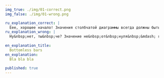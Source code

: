```yaml
---
img_true: ./img/01-correct.png
img_false: ./img/01-wrong.png

ru_explanation_correct: |
  Еее, хорошее начало! Значения столбчатой диаграммы всегда должны быть от&nbsp;нуля, иначе это явная манипуляция.
ru_explanation_wrong: |
  Ну&nbsp;нет, ты&nbsp;че? Значение не&nbsp;от&nbsp;нуля&nbsp;&mdash; явная манипуляция. Так кажется, что значение столбцов отличается сильнее, чем на&nbsp;самом деле.
  
en_explanation_title:
  Bottomless bars
en_explanation:
  Bla bla bla
  
published: true
---
```


